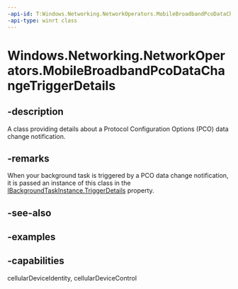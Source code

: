 ```yaml
---
-api-id: T:Windows.Networking.NetworkOperators.MobileBroadbandPcoDataChangeTriggerDetails
-api-type: winrt class
---
```


<!-- Class syntax.
public class MobileBroadbandPcoDataChangeTriggerDetails 
-->

# Windows.Networking.NetworkOperators.MobileBroadbandPcoDataChangeTriggerDetails

## -description
A class providing details about a Protocol Configuration Options (PCO) data change notification.

## -remarks
When your background task is triggered by a PCO data change notification, it is passed an instance of this class in the [IBackgroundTaskInstance.TriggerDetails](https://docs.microsoft.com/uwp/api/Windows.ApplicationModel.Background.IBackgroundTaskInstance.TriggerDetails) property.

## -see-also

## -examples

## -capabilities
cellularDeviceIdentity, cellularDeviceControl
